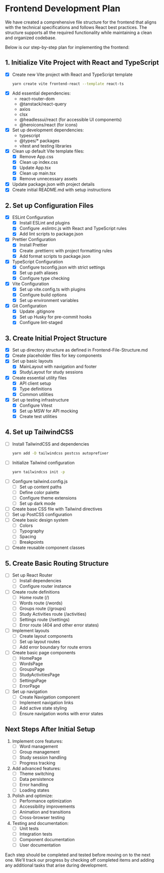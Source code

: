 # Frontend Development Plan

We have created a comprehensive file structure for the frontend that aligns with the technical specifications and follows React best practices. The structure supports all the required functionality while maintaining a clean and organized codebase.

Below is our step-by-step plan for implementing the frontend:

## 1. Initialize Vite Project with React and TypeScript
- [x] Create new Vite project with React and TypeScript template
  ```bash
  yarn create vite frontend-react --template react-ts
  ```
- [x] Add essential dependencies:
  - react-router-dom
  - @tanstack/react-query
  - axios
  - clsx
  - @headlessui/react (for accessible UI components)
  - @heroicons/react (for icons)
- [x] Set up development dependencies:
  - typescript
  - @types/* packages
  - vitest and testing libraries
- [x] Clean up default Vite template files:
  - [x] Remove App.css
  - [x] Clean up index.css
  - [x] Update App.tsx
  - [x] Clean up main.tsx
  - [x] Remove unnecessary assets
- [x] Update package.json with project details
- [x] Create initial README.md with setup instructions

## 2. Set up Configuration Files
- [x] ESLint Configuration
  - [x] Install ESLint and plugins
  - [x] Configure .eslintrc.js with React and TypeScript rules
  - [x] Add lint scripts to package.json
- [x] Prettier Configuration
  - [x] Install Prettier
  - [x] Create .prettierrc with project formatting rules
  - [x] Add format scripts to package.json
- [x] TypeScript Configuration
  - [x] Configure tsconfig.json with strict settings
  - [x] Set up path aliases
  - [x] Configure type checking
- [x] Vite Configuration
  - [x] Set up vite.config.ts with plugins
  - [x] Configure build options
  - [x] Set up environment variables
- [x] Git Configuration
  - [x] Update .gitignore
  - [x] Set up Husky for pre-commit hooks
  - [x] Configure lint-staged

## 3. Create Initial Project Structure
- [x] Set up directory structure as defined in Frontend-File-Structure.md
- [x] Create placeholder files for key components
- [x] Set up basic layouts
  - [x] MainLayout with navigation and footer
  - [x] StudyLayout for study sessions
- [x] Create essential utility files
  - [x] API client setup
  - [x] Type definitions
  - [x] Common utilities
- [x] Set up testing infrastructure
  - [x] Configure Vitest
  - [x] Set up MSW for API mocking
  - [x] Create test utilities

## 4. Set up TailwindCSS
- [ ] Install TailwindCSS and dependencies
  ```bash
  yarn add -D tailwindcss postcss autoprefixer
  ```
- [ ] Initialize Tailwind configuration
  ```bash
  yarn tailwindcss init -p
  ```
- [ ] Configure tailwind.config.js
  - [ ] Set up content paths
  - [ ] Define color palette
  - [ ] Configure theme extensions
  - [ ] Set up dark mode
- [ ] Create base CSS file with Tailwind directives
- [ ] Set up PostCSS configuration
- [ ] Create basic design system
  - [ ] Colors
  - [ ] Typography
  - [ ] Spacing
  - [ ] Breakpoints
- [ ] Create reusable component classes

## 5. Create Basic Routing Structure
- [ ] Set up React Router
  - [ ] Install dependencies
  - [ ] Configure router instance
- [ ] Create route definitions
  - [ ] Home route (/)
  - [ ] Words route (/words)
  - [ ] Groups route (/groups)
  - [ ] Study Activities route (/activities)
  - [ ] Settings route (/settings)
  - [ ] Error route (404 and other error states)
- [ ] Implement layouts
  - [ ] Create layout components
  - [ ] Set up layout routes
  - [ ] Add error boundary for route errors
- [ ] Create basic page components
  - [ ] HomePage
  - [ ] WordsPage
  - [ ] GroupsPage
  - [ ] StudyActivitiesPage
  - [ ] SettingsPage
  - [ ] ErrorPage
- [ ] Set up navigation
  - [ ] Create Navigation component
  - [ ] Implement navigation links
  - [ ] Add active state styling
  - [ ] Ensure navigation works with error states

## Next Steps After Initial Setup
1. Implement core features:
   - [ ] Word management
   - [ ] Group management
   - [ ] Study session handling
   - [ ] Progress tracking

2. Add advanced features:
   - [ ] Theme switching
   - [ ] Data persistence
   - [ ] Error handling
   - [ ] Loading states

3. Polish and optimize:
   - [ ] Performance optimization
   - [ ] Accessibility improvements
   - [ ] Animation and transitions
   - [ ] Cross-browser testing

4. Testing and documentation:
   - [ ] Unit tests
   - [ ] Integration tests
   - [ ] Component documentation
   - [ ] User documentation

Each step should be completed and tested before moving on to the next one. We'll track our progress by checking off completed items and adding any additional tasks that arise during development.
